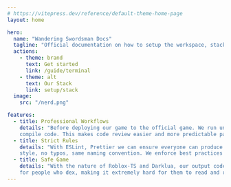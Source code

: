 ```yaml
---
# https://vitepress.dev/reference/default-theme-home-page
layout: home

hero:
  name: "Wandering Swordsman Docs"
  tagline: "Official documentation on how to setup the workspace, stack, workflows. Used internally. "
  actions:
    - theme: brand
      text: Get started
      link: /guide/terminal
    - theme: alt
      text: Our Stack
      link: setup/stack
  image:
    src: "/nerd.png"

features:
  - title: Professional Workflows
    details: "Before deploying our game to the official game. We run unit tests, linting
    compile code. This makes code review easier and more predictable patterns."
  - title: Strict Rules
    details: "With ESLint, Prettier we can ensure everyone can produce the coding
    style, no typos, same naming convention. We enforce best practices with frameworks. "
  - title: Safe Game
    details: "With the nature of Roblox-TS and Darklua, our output code will be unreadable
    for people who dex, making it extremely hard for them to read and reproduce our game."
---
```

